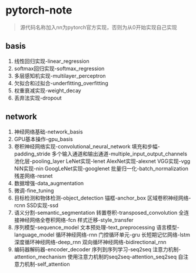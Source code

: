 # pytorch-note
> 源代码名称加入nn为pytorch官方实现，否则为从0开始实现自己实现
## basis
1. 线性回归实现-linear_regression
2. softmax回归实现-softmax_regression
3. 多层感知机实现-multilayer_perceptron
4. 欠拟合和过拟合-underfitting_overfitting
5. 权重衰减实现-weight_decay
6. 丢弃法实现-dropout
## network
1. 神经网络基础-network_basis
2. GPU基本操作-gpu_basis
3.  卷积神经网络实现-convolutional_neural_network
    填充和步幅-padding_stride
    多个输入通道和输出通道-multiple_input_output_channels
    池化层-pooling_layer 
    LeNet实现-lenet
    AlexNet实现-alexnet
    VGG实现-vgg
    NiN实现-nin
    GoogLeNet实现-googlenet
    批量归一化-batch_normalization
    残差网络-resnet
4. 数据增强-data_augmentation
5. 微调-fine_tuning
6.  目标检测和物体检测-object_detection
    锚框-anchor_box
    区域卷积神经网络-rcnn
    SSD实现-ssd
7.  语义分割-semantic_segmentation
    转置卷积-transposed_convolution
    全连接神经网络全卷积网络-fcn
    样式迁移-style_transfer
8.  序列模型-sequence_model
    文本预处理-text_preprocessing
    语言模型-language_model 
    循环神经网络-rnn
    门控循环单元-gru
    长短期记忆网络-lstm
    深度循环神经网络-deep_rnn
    双向循环神经网络-bidirectional_rnn
9.  编码器解码器-encoder_decoder
    序列到序列学习-seq2seq
    注意力机制-attention_mechanism
    使用注意力机制的seq2seq-attention_seq2seq
    自注意力机制-self_attention
